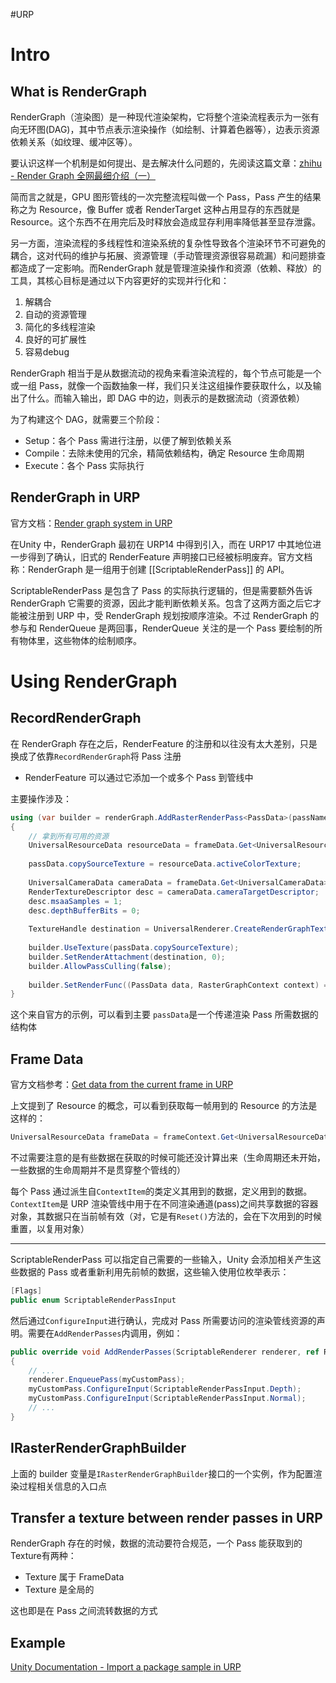 #URP 
# Intro

## What is RenderGraph

RenderGraph（渲染图）是一种现代渲染架构，它将整个渲染流程表示为一张有向无环图(DAG)，其中节点表示渲染操作（如绘制、计算着色器等），边表示资源依赖关系（如纹理、缓冲区等）。

要认识这样一个机制是如何提出、是去解决什么问题的，先阅读这篇文章：[zhihu - Render Graph 全网最细介绍（一）](https://zhuanlan.zhihu.com/p/582098945)

简而言之就是，GPU 图形管线的一次完整流程叫做一个 Pass，Pass 产生的结果称之为 Resource，像 Buffer 或者 RenderTarget 这种占用显存的东西就是 Resource。这个东西不在用完后及时释放会造成显存利用率降低甚至显存泄露。

另一方面，渲染流程的多线程性和渲染系统的复杂性导致各个渲染环节不可避免的耦合，这对代码的维护与拓展、资源管理（手动管理资源很容易疏漏）和问题排查都造成了一定影响。而RenderGraph 就是管理渲染操作和资源（依赖、释放）的工具，其核心目标是通过以下内容更好的实现并行化和：

1. 解耦合
2. 自动的资源管理
3. 简化的多线程渲染
4. 良好的可扩展性
5. 容易debug

RenderGraph 相当于是从数据流动的视角来看渲染流程的，每个节点可能是一个或一组 Pass，就像一个函数抽象一样，我们只关注这组操作要获取什么，以及输出了什么。而输入输出，即 DAG
中的边，则表示的是数据流动（资源依赖）

为了构建这个 DAG，就需要三个阶段：

- Setup：各个 Pass 需进行注册，以便了解到依赖关系
- Compile：去除未使用的冗余，精简依赖结构，确定 Resource 生命周期
- Execute：各个 Pass 实际执行

## RenderGraph in URP

官方文档：[Render graph system in URP](https://docs.unity3d.com/6000.1/Documentation/Manual/urp/render-graph.html)

在Unity 中，RenderGraph 最初在 URP14 中得到引入，而在 URP17 中其地位进一步得到了确认，旧式的 RenderFeature 声明接口已经被标明废弃。官方文档称：RenderGraph 是一组用于创建 [[ScriptableRenderPass]] 的 API。

ScriptableRenderPass 是包含了 Pass 的实际执行逻辑的，但是需要额外告诉 RenderGraph 它需要的资源，因此才能判断依赖关系。包含了这两方面之后它才能被注册到 URP 中，受 RenderGraph 规划按顺序渲染。不过 RenderGraph 的参与和 RenderQueue 是两回事，RenderQueue 关注的是一个 Pass 要绘制的所有物体里，这些物体的绘制顺序。

# Using RenderGraph

## RecordRenderGraph

在 RenderGraph 存在之后，RenderFeature 的注册和以往没有太大差别，只是换成了依靠`RecordRenderGraph`将 Pass 注册

- RenderFeature 可以通过它添加一个或多个 Pass 到管线中

主要操作涉及：

```csharp
using (var builder = renderGraph.AddRasterRenderPass<PassData>(passName, out var passData))
{
	// 拿到所有可用的资源
	UniversalResourceData resourceData = frameData.Get<UniversalResourceData>();
	
	passData.copySourceTexture = resourceData.activeColorTexture;
	
	UniversalCameraData cameraData = frameData.Get<UniversalCameraData>();
	RenderTextureDescriptor desc = cameraData.cameraTargetDescriptor;
	desc.msaaSamples = 1;
	desc.depthBufferBits = 0;
	
	TextureHandle destination = UniversalRenderer.CreateRenderGraphTexture(renderGraph, desc, "CopyTexture", false);
	
	builder.UseTexture(passData.copySourceTexture);
	builder.SetRenderAttachment(destination, 0);
	builder.AllowPassCulling(false);
	
	builder.SetRenderFunc((PassData data, RasterGraphContext context) => ExecutePass(data, context));
}
```

这个来自官方的示例，可以看到主要
`passData`是一个传递渲染 Pass 所需数据的结构体
## Frame Data

官方文档参考：[Get data from the current frame in URP](https://docs.unity3d.com/6000.1/Documentation/Manual/urp/accessing-frame-data.html)

上文提到了 Resource 的概念，可以看到获取每一帧用到的 Resource 的方法是这样的：

```csharp
UniversalResourceData frameData = frameContext.Get<UniversalResourceData>();
```

不过需要注意的是有些数据在获取的时候可能还没计算出来（生命周期还未开始，一些数据的生命周期并不是贯穿整个管线的）

每个 Pass 通过派生自`ContextItem`的类定义其用到的数据，定义用到的数据。`ContextItem`是 URP 渲染管线中用于在不同渲染通道(pass)之间共享数据的容器对象，其数据只在当前帧有效（对，它是有`Reset()`方法的，会在下次用到的时候重置，以复用对象）



---

ScriptableRenderPass 可以指定自己需要的一些输入，Unity 会添加相关产生这些数据的 Pass 或者重新利用先前帧的数据，这些输入使用位枚举表示：

```csharp
[Flags]
public enum ScriptableRenderPassInput
```

然后通过`ConfigureInput`进行确认，完成对 Pass 所需要访问的渲染管线资源的声明。需要在`AddRenderPasses`内调用，例如：

```csharp
public override void AddRenderPasses(ScriptableRenderer renderer, ref RenderingData renderingData)
{
	// ...
    renderer.EnqueuePass(myCustomPass);
    myCustomPass.ConfigureInput(ScriptableRenderPassInput.Depth);
    myCustomPass.ConfigureInput(ScriptableRenderPassInput.Normal);
    // ...
}
```
## IRasterRenderGraphBuilder

上面的 builder 变量是`IRasterRenderGraphBuilder`接口的一个实例，作为配置渲染过程相关信息的入口点

## Transfer a texture between render passes in URP

RenderGraph 存在的时候，数据的流动要符合规范，一个 Pass 能获取到的 Texture有两种：

- Texture 属于 FrameData
- Texture 是全局的

这也即是在 Pass 之间流转数据的方式

## Example

[Unity Documentation - Import a package sample in URP](https://docs.unity3d.com/6000.1/Documentation/Manual/urp/package-samples.html)